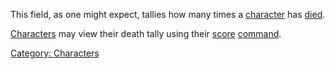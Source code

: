 This field, as one might expect, tallies how many times a
[character](:Category:_Characters.md "wikilink") has
[died](Death.md "wikilink").

[Characters](:Category:_Characters.md "wikilink") may view their death
tally using their [score](Score.md "wikilink")
[command](:Category:_Commands.md "wikilink").

[Category: Characters](Category:_Characters "wikilink")
